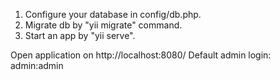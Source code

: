 1. Configure your database in config/db.php.
2. Migrate db by "yii migrate" command.
3. Start an app by "yii serve".

Open application on http://localhost:8080/
Default admin login: admin:admin